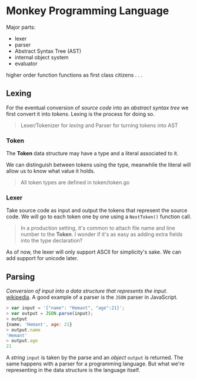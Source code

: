 # Monkey Programming Language

Major parts:

- lexer
- parser
- Abstract Syntax Tree (AST)
- internal object system
- evaluator

higher order function
functions as first class citizens
.
.
.
## Lexing

For the eventual conversion of *source code* into an *abstract syntax tree* we first convert it into *tokens*. Lexing is the process for doing so.

> Lexer/Tokenizer for *lexing* and Parser for turning tokens into AST

### Token

The **Token** data structure may have a type and a literal associated to it.

We can distinguish between tokens using the type, meanwhile the literal will allow us to know what value it holds.

> All token types are defined in token/token.go


### Lexer

Take source code as input and output the tokens that represent the source code. We will go to each token one by one using a ``NextToken()`` function call.

> In a production setting, it's common to attach file name and line number to the **Token**. I wonder if it's as easy as adding extra fields into the type declaration?

As of now, the lexer will only support ASCII for simplicity's sake. We can add support for unicode later.

## Parsing

*Conversion of input into a data structure that represents the input*. [wikipedia](https://en.wikipedia.org/wiki/Parsing#Parser).
A good example of a parser is the `JSON` parser in JavaScript.

```js
> var input = '{"name": "Hemant", "age":21}';
> var output = JSON.parse(input);
> output
{name; 'Hemant', age: 21}
> output.name
'Hemant'
> output.age
21
```

A *string* `input` is taken by the parse and an *object* `output` is returned. The same happens with a parser for a programming language. But what we're representing in the data structure is the language itself.